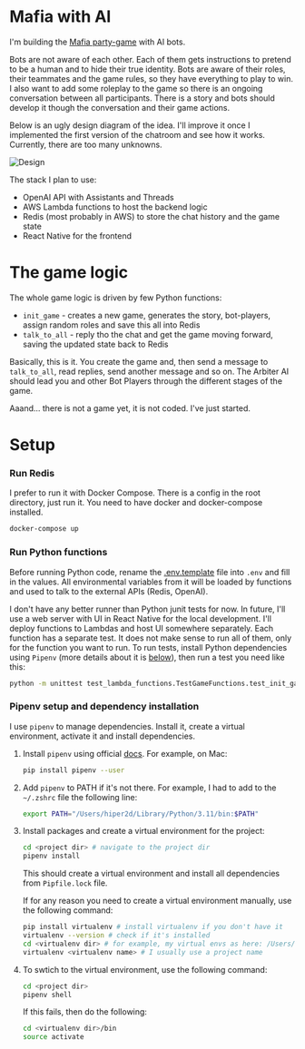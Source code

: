 # Mafia with AI

I'm building the [Mafia party-game](https://en.wikipedia.org/wiki/Mafia_(party_game)) with AI bots.

Bots are not aware of each other. Each of them gets instructions to pretend to be a human and to hide their true identity. Bots are aware of their roles, their teammates and the game rules, so they have everything to play to win.
I also want to add some roleplay to the game so there is an ongoing conversation between all participants. There is a story and bots should develop it though the conversation and their game actions. 

Below is an ugly design diagram of the idea. I'll improve it once I implemented the first version of the chatroom and see how it works. Currently, there are too many unknowns.

![Design](images/design.png)

The stack I plan to use:
- OpenAI API with Assistants and Threads
- AWS Lambda functions to host the backend logic
- Redis (most probably in AWS) to store the chat history and the game state
- React Native for the frontend

# The game logic

The whole game logic is driven by few Python functions:
- `init_game` - creates a new game, generates the story, bot-players, assign random roles and save this all into Redis
- `talk_to_all` - reply tho the chat and get the game moving forward, saving the updated state back to Redis

Basically, this is it. You create the game and, then send a message to `talk_to_all`, read replies, send another message and so on. The Arbiter AI should lead you and other Bot Players through the different stages of the game.

Aaand... there is not a game yet, it is not coded. I've just started.

# Setup

### Run Redis

I prefer to run it with Docker Compose. There is a config in the root directory, just run it. You need to have docker and docker-compose installed.
```bash
docker-compose up
```

### Run Python functions

Before running Python code, rename the [.env.template](.env.template) file into `.env` and fill in the values. All environmental variables from it will be loaded by functions and used to talk to the external APIs (Redis, OpenAI).

I don't have any better runner than Python junit tests for now. In future, I'll use a web server with UI in React Native for the local development. I'll deploy functions to Lambdas and host UI somewhere separately.
Each function has a separate test. It does not make sense to run all of them, only for the function you want to run.
To run tests, install Python dependencies using `Pipenv` (more details about it is [below](#pipenv_setup)), then run a test you need like this:
   ```bash
   python -m unittest test_lambda_functions.TestGameFunctions.test_init_game
   ```

### <a id="pipenv_setup"></a>Pipenv setup and dependency installation

I use `pipenv` to manage dependencies. Install it, create a virtual environment, activate it and install dependencies.

1. Install `pipenv` using official [docs](https://pipenv.pypa.io/en/latest/install/#installing-pipenv). For example, on Mac:
    ```bash
    pip install pipenv --user
    ```

2. Add `pipenv` to PATH if it's not there. For example, I had to add to the `~/.zshrc` file the following line:
    ```bash
    export PATH="/Users/hiper2d/Library/Python/3.11/bin:$PATH"
    ```

3. Install packages and create a virtual environment for the project:
    ```bash
    cd <project dir> # navigate to the project dir
    pipenv install
    ```
   This should create a virtual environment and install all dependencies from `Pipfile.lock` file.

   If for any reason you need to create a virtual environment manually, use the following command:
    ```bash
    pip install virtualenv # install virtualenv if you don't have it
    virtualenv --version # check if it's installed
    cd <virtualenv dir> # for example, my virtual envs as here: /Users/hiper2d/.local/share/virtualenvs
    virtualenv <virtualenv name> # I usually use a project name
    ```

4. To swtich to the virtual environment, use the following command:
    ```bash
    cd <project dir>
    pipenv shell
    ```
   If this fails, then do the following:
    ```bash
    cd <virtualenv dir>/bin
    source activate
    ```